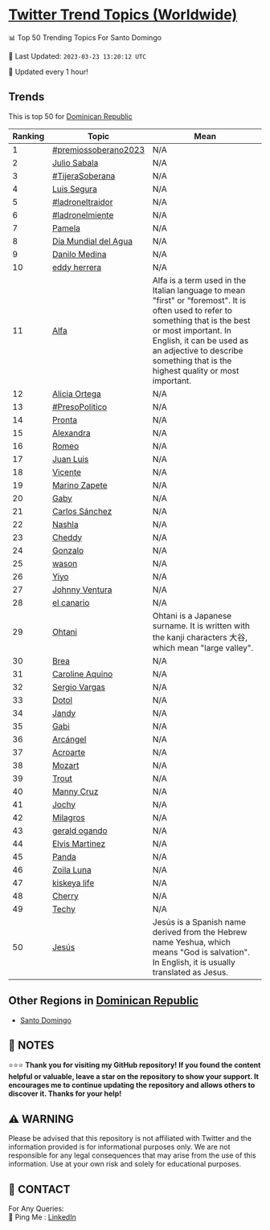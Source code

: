 [Twitter Trend Topics (Worldwide)](https://github.com/ErcinDedeoglu/Twitter-Trend-Topics)
==========


📊 Top 50 Trending Topics For Santo Domingo

📆 Last Updated: `2023-03-23 13:20:12 UTC`

🔧 Updated every 1 hour!


## Trends

This is top 50 for [Dominican Republic](</Dominican Republic>)

| Ranking | Topic | Mean |
| ------- | ------------ | ------------ |
| 1 | [#premiossoberano2023](http://twitter.com/search?q=%23premiossoberano2023) | N/A |
| 2 | [Julio Sabala](http://twitter.com/search?q=Julio+Sabala) | N/A |
| 3 | [#TijeraSoberana](http://twitter.com/search?q=%23TijeraSoberana) | N/A |
| 4 | [Luis Segura](http://twitter.com/search?q=Luis+Segura) | N/A |
| 5 | [#ladroneltraidor](http://twitter.com/search?q=%23ladroneltraidor) | N/A |
| 6 | [#ladronelmiente](http://twitter.com/search?q=%23ladronelmiente) | N/A |
| 7 | [Pamela](http://twitter.com/search?q=Pamela) | N/A |
| 8 | [Día Mundial del Agua](http://twitter.com/search?q=D%c3%ada+Mundial+del+Agua) | N/A |
| 9 | [Danilo Medina](http://twitter.com/search?q=Danilo+Medina) | N/A |
| 10 | [eddy herrera](http://twitter.com/search?q=eddy+herrera) | N/A |
| 11 | [Alfa](http://twitter.com/search?q=Alfa) | Alfa is a term used in the Italian language to mean "first" or "foremost". It is often used to refer to something that is the best or most important. In English, it can be used as an adjective to describe something that is the highest quality or most important. |
| 12 | [Alicia Ortega](http://twitter.com/search?q=Alicia+Ortega) | N/A |
| 13 | [#PresoPolitico](http://twitter.com/search?q=%23PresoPolitico) | N/A |
| 14 | [Pronta](http://twitter.com/search?q=Pronta) | N/A |
| 15 | [Alexandra](http://twitter.com/search?q=Alexandra) | N/A |
| 16 | [Romeo](http://twitter.com/search?q=Romeo) | N/A |
| 17 | [Juan Luis](http://twitter.com/search?q=Juan+Luis) | N/A |
| 18 | [Vicente](http://twitter.com/search?q=Vicente) | N/A |
| 19 | [Marino Zapete](http://twitter.com/search?q=Marino+Zapete) | N/A |
| 20 | [Gaby](http://twitter.com/search?q=Gaby) | N/A |
| 21 | [Carlos Sánchez](http://twitter.com/search?q=Carlos+S%c3%a1nchez) | N/A |
| 22 | [Nashla](http://twitter.com/search?q=Nashla) | N/A |
| 23 | [Cheddy](http://twitter.com/search?q=Cheddy) | N/A |
| 24 | [Gonzalo](http://twitter.com/search?q=Gonzalo) | N/A |
| 25 | [wason](http://twitter.com/search?q=wason) | N/A |
| 26 | [Yiyo](http://twitter.com/search?q=Yiyo) | N/A |
| 27 | [Johnny Ventura](http://twitter.com/search?q=Johnny+Ventura) | N/A |
| 28 | [el canario](http://twitter.com/search?q=el+canario) | N/A |
| 29 | [Ohtani](http://twitter.com/search?q=Ohtani) | Ohtani is a Japanese surname. It is written with the kanji characters 大谷, which mean "large valley". |
| 30 | [Brea](http://twitter.com/search?q=Brea) | N/A |
| 31 | [Caroline Aquino](http://twitter.com/search?q=Caroline+Aquino) | N/A |
| 32 | [Sergio Vargas](http://twitter.com/search?q=Sergio+Vargas) | N/A |
| 33 | [Dotol](http://twitter.com/search?q=Dotol) | N/A |
| 34 | [Jandy](http://twitter.com/search?q=Jandy) | N/A |
| 35 | [Gabi](http://twitter.com/search?q=Gabi) | N/A |
| 36 | [Arcángel](http://twitter.com/search?q=Arc%c3%a1ngel) | N/A |
| 37 | [Acroarte](http://twitter.com/search?q=Acroarte) | N/A |
| 38 | [Mozart](http://twitter.com/search?q=Mozart) | N/A |
| 39 | [Trout](http://twitter.com/search?q=Trout) | N/A |
| 40 | [Manny Cruz](http://twitter.com/search?q=Manny+Cruz) | N/A |
| 41 | [Jochy](http://twitter.com/search?q=Jochy) | N/A |
| 42 | [Milagros](http://twitter.com/search?q=Milagros) | N/A |
| 43 | [gerald ogando](http://twitter.com/search?q=gerald+ogando) | N/A |
| 44 | [Elvis Martinez](http://twitter.com/search?q=Elvis+Martinez) | N/A |
| 45 | [Panda](http://twitter.com/search?q=Panda) | N/A |
| 46 | [Zoila Luna](http://twitter.com/search?q=Zoila+Luna) | N/A |
| 47 | [kiskeya life](http://twitter.com/search?q=kiskeya+life) | N/A |
| 48 | [Cherry](http://twitter.com/search?q=Cherry) | N/A |
| 49 | [Techy](http://twitter.com/search?q=Techy) | N/A |
| 50 | [Jesús](http://twitter.com/search?q=Jes%c3%bas) | Jesús is a Spanish name derived from the Hebrew name Yeshua, which means "God is salvation". In English, it is usually translated as Jesus. |



## Other Regions in [Dominican Republic](</Dominican Republic>)

* [Santo Domingo](</Dominican Republic/Santo Domingo.md>)



## 📝 NOTES

⭐⭐⭐ **Thank you for visiting my GitHub repository! If you found the content helpful or valuable, leave a star on the repository to show your support. It encourages me to continue updating the repository and allows others to discover it. Thanks for your help!**


## ⚠️ WARNING

Please be advised that this repository is not affiliated with Twitter and the information provided is for informational purposes only. We are not responsible for any legal consequences that may arise from the use of this information. Use at your own risk and solely for educational purposes.


## 📨 CONTACT

 For Any Queries:  
            🏓 Ping Me : [LinkedIn](https://www.linkedin.com/in/ercindedeoglu/)
